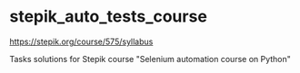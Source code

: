 # stepik_auto_tests_course
https://stepik.org/course/575/syllabus

Tasks solutions for Stepik course "Selenium automation course on Python"